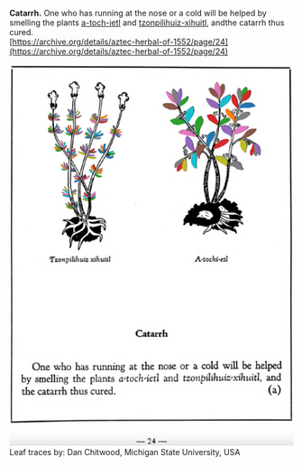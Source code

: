 **Catarrh.** One who has running at the nose or a cold will be helped by smelling the plants [a-toch-ietl](A-toch-ietl.md) and [tzonpilihuiz-xihuitl](Tzon-pilihuiz-xihuitl.md), andthe catarrh thus cured.  
[https://archive.org/details/aztec-herbal-of-1552/page/24](https://archive.org/details/aztec-herbal-of-1552/page/24)  


![D_p024.png](assets/D_p024.png)  
Leaf traces by: Dan Chitwood, Michigan State University, USA  